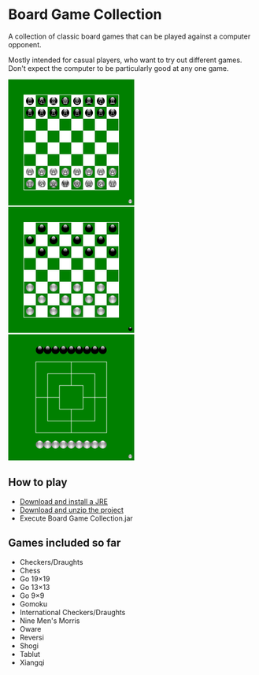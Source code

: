 # Board Game Collection

A collection of classic board games that can be played against a computer opponent.

Mostly intended for casual players, who want to try out different games. Don't expect the computer to be particularly good at any one game.

<img alt="Chess initial position" height="256" src="img/screenshots/chess.png" width="256"> <img alt="Checkers initial position" height="256" src="img/screenshots/checkers.png" width="256"> <img alt="Nine Men's Morris initial position" height="256" src="img/screenshots/morris.png" width="256">

## How to play

- [Download and install a JRE](https://adoptium.net/temurin/releases/)
- [Download and unzip the project](https://github.com/Michi83/boardgamecollection/archive/refs/heads/main.zip)
- Execute Board Game Collection.jar

## Games included so far

- Checkers/Draughts
- Chess
- Go 19×19
- Go 13×13
- Go 9×9
- Gomoku
- International Checkers/Draughts
- Nine Men's Morris
- Oware
- Reversi
- Shogi
- Tablut
- Xiangqi
